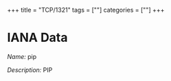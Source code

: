 +++
title = "TCP/1321"
tags = [""]
categories = [""]
+++

# IANA Data

_Name:_ pip

_Description:_ PIP

